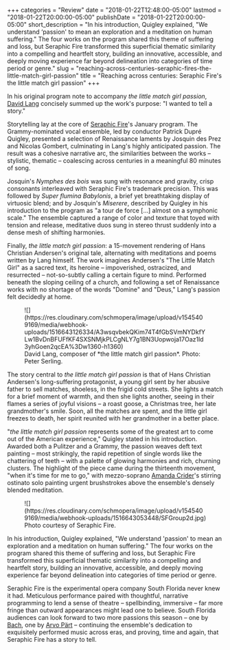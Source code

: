 +++
categories = "Review"
date = "2018-01-22T12:48:00-05:00"
lastmod = "2018-01-22T20:00:00-05:00"
publishDate = "2018-01-22T20:00:00-05:00"
short_description = "In his introduction, Quigley explained, \"We understand ‘passion' to mean an exploration and a meditation on human suffering.\" The four works on the program shared this theme of suffering and loss, but Seraphic Fire transformed this superficial thematic similarity into a compelling and heartfelt story, building an innovative, accessible, and deeply moving experience far beyond delineation into categories of time period or genre."
slug = "reaching-across-centuries-seraphic-fires-the-little-match-girl-passion"
title = "Reaching across centuries: Seraphic Fire&#039;s the little match girl passion"
+++

In his original program note to accompany *the little match girl passion*, [David Lang](/scene/people/david-lang/) concisely summed up the work's purpose: "I wanted to tell a story."

Storytelling lay at the core of [Seraphic Fire](http://www.seraphicfire.org/)'s January program. The Grammy-nominated vocal ensemble, led by conductor Patrick Dupré Quigley, presented a selection of Renaissance laments by Josquin des Prez and Nicolas Gombert, culminating in Lang's highly anticipated passion. The result was a cohesive narrative arc, the similarities between the works – stylistic, thematic – coalescing across centuries in a meaningful 80 minutes of song.

Josquin's *Nymphes des bois* was sung with resonance and gravity, crisp consonants interleaved with Seraphic Fire's trademark precision. This was followed by *Super flumina Babylonis*, a brief yet breathtaking display of virtuosic blend; and by Josquin's *Miserere*, described by Quigley in his introduction to the program as "a tour de force [...] almost on a symphonic scale." The ensemble captured a range of color and texture that toyed with tension and release, meditative duos sung in stereo thrust suddenly into a dense mesh of shifting harmonies.

Finally, *the little match girl passion*: a 15-movement rendering of Hans Christian Andersen's original tale, alternating with meditations and poems written by Lang himself. The work imagines Andersen's "The Little Match Girl" as a sacred text, its heroine – impoverished, ostracized, and resurrected – not-so-subtly calling a certain figure to mind. Performed beneath the sloping ceiling of a church, and following a set of Renaissance works with no shortage of the words "Domine" and "Deus," Lang's passion felt decidedly at home.

<figure data-type="image">
![](https://res.cloudinary.com/schmopera/image/upload/v1545409169/media/webhook-uploads/1516643126334/A3wsqvbekQKim74T4fGbSVmNYDkfYLw1BvDnBFUFfKF4SXSNMjkPLCgNLY7g1BN3Uopwoja17Oaz1ld3yhGoen2qcEA%3Dw1360-h1360)
<figcaption>David Lang, composer of *the little match girl passion*. Photo: Peter Serling. </figcaption>
</figure>

The story central to *the little match girl passion* is that of Hans Christian Andersen's long-suffering protagonist, a young girl sent by her abusive father to sell matches, shoeless, in the frigid cold streets. She lights a match for a brief moment of warmth, and then she lights another, seeing in their flames a series of joyful visions – a roast goose, a Christmas tree, her late grandmother's smile. Soon, all the matches are spent, and the little girl freezes to death, her spirit reunited with her grandmother in a better place.

"*the little match girl passion* represents some of the greatest art to come out of the American experience," Quigley stated in his introduction. Awarded both a Pulitzer and a Grammy, the passion weaves deft text painting – most strikingly, the rapid repetition of single words like the chattering of teeth – with a palette of glowing harmonies and rich, churning clusters. The highlight of the piece came during the thirteenth movement, "when it's time for me to go," with mezzo-soprano [Amanda Crider](/scene/people/amanda-crider/)'s stirring ostinato solo painting urgent brushstrokes above the ensemble's densely blended meditation.

<figure data-type="image">
![](https://res.cloudinary.com/schmopera/image/upload/v1545409169/media/webhook-uploads/1516643053448/SFGroup2d.jpg)
<figcaption>Photo courtesy of Seraphic Fire.</figcaption>
</figure>

In his introduction, Quigley explained, "We understand 'passion' to mean an exploration and a meditation on human suffering." The four works on the program shared this theme of suffering and loss, but Seraphic Fire transformed this superficial thematic similarity into a compelling and heartfelt story, building an innovative, accessible, and deeply moving experience far beyond delineation into categories of time period or genre.

Seraphic Fire is the experimental opera company South Florida never knew it had. Meticulous performance paired with thoughtful, narrative programming to lend a sense of theatre – spellbinding, immersive – far more fringe than outward appearances might lead one to believe. South Florida audiences can look forward to two more passions this season – one by [Bach](http://www.seraphicfire.org/performances/tickets/j-s-bach-st-matthew-passion/), one by [Arvo Pärt](http://www.seraphicfire.org/performances/tickets/arvo-part-passio/) – continuing the ensemble's dedication to exquisitely performed music across eras, and proving, time and again, that Seraphic Fire has a story to tell.
